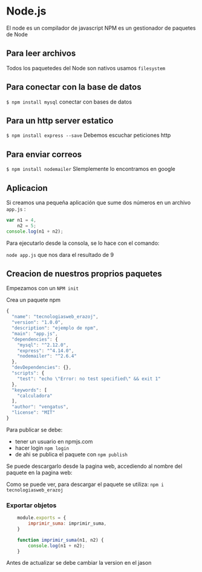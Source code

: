 # Node.js

El node es un compilador de javascript
NPM es un gestionador de paquetes de Node

## Para leer archivos
Todos los paquetedes del Node son nativos usamos `filesystem`

## Para conectar con la base de datos
`$ npm install mysql`
conectar con bases de datos


## Para un http server estatico
`$ npm install express --save`
Debemos escuchar peticiones http

## Para enviar correos
`$ npm install nodemailer`
SIemplemente lo encontramos en google



## Aplicacion

Si creamos una pequeña aplicación que sume dos números en un archivo `app.js` :

```javascript
var n1 = 4,
    n2 = 5;
console.log(n1 + n2);
```

Para ejecutarlo desde la consola, se lo hace con el comando:

`node app.js`
que nos dara el resultado de 9

## Creacion de nuestros proprios paquetes

Empezamos con un `NPM init`

Crea un paquete npm

```javascript
{
  "name": "tecnologiasweb_erazoj",
  "version": "1.0.0",
  "description": "ejemplo de npm",
  "main": "app.js",
  "dependencies": {
    "mysql": "^2.12.0",
    "express": "^4.14.0",
    "nodemailer": "^2.6.4"
  },
  "devDependencies": {},
  "scripts": {
    "test": "echo \"Error: no test specified\" && exit 1"
  },
  "keywords": [
    "calculadora"
  ],
  "author": "vengatus",
  "license": "MIT"
}
```

Para publicar se debe:
- tener un usuario en npmjs.com
- hacer login `npm login`
- de ahi se publica el paquete con `npm publish`

Se puede descargarlo desde la pagina web, accediendo al nombre del paquete en la pagina web:
![]()

Como se puede ver, para descargar el paquete se utiliza:
`npm i tecnologiasweb_erazoj`


### Exportar objetos

```js
    module.exports = {
        imprimir_suma: imprimir_suma,
    }

    function imprimir_suma(n1, n2) {
        console.log(n1 + n2);
    }
```

Antes de actualizar se debe cambiar la version en el jason